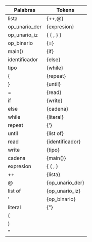 |  Palabras       |  Tokens          |
| --------------- | ---------------- |
|  lista          | {++,@}           |
|  op_unario_der  | {expresion}      |
|  op_unario_iz   | { { , } }        |
|  op_binario     | {=}              |
|  main()         | {if}             |
|  identificador  | {else}           |
|  tipo           | {while}          |
|  {              | {repeat}         |
|  }              | {until}          |
|  =              | {read}           |
|  if             | {write}          |
|  else           | {cadena}         |
|  while          | {literal}        |
|  repeat         | {'}              |
|  until          | {list of}        |
|  read           | {identificador}  |
|  write          | {tipo}           |
|  cadena         | {main()}         |
|  expresion      | { ( , )          |
|  ++             | {lista}          |
|  @              | {op_unario_der}  |
|  list of        | {op_unario_iz}   |
|  '              | {op_binario}     |
|  literal        | {"}              |
|  (              |                  |
|  )              |                  |
|  "              |                  |
